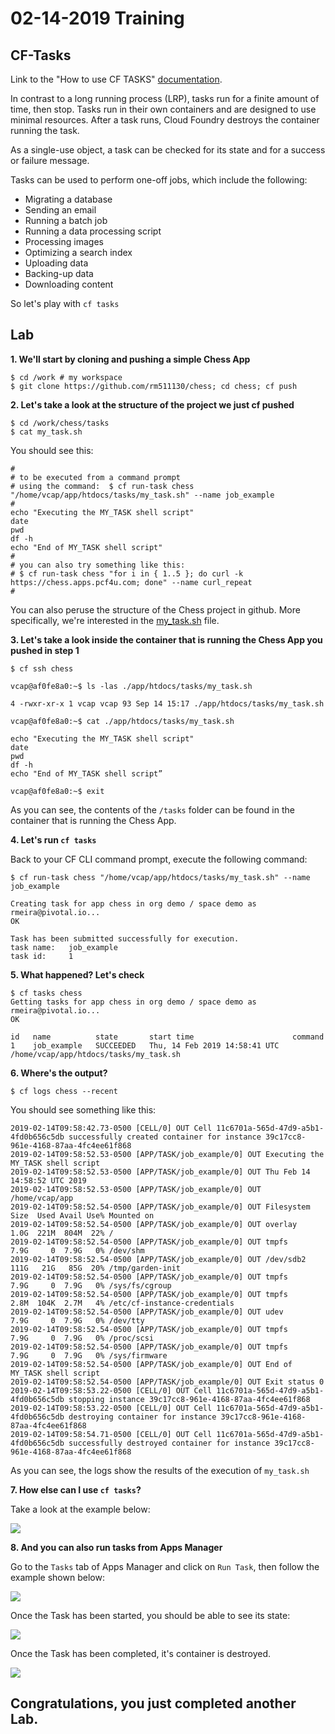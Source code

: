 # 02-14-2019 Training 

## CF-Tasks
Link to the "How to use CF TASKS" [documentation](https://docs.cloudfoundry.org/devguide/using-tasks.html).

In contrast to a long running process (LRP), tasks run for a finite amount of time, then stop. Tasks run in their own containers and are designed to use minimal resources. After a task runs, Cloud Foundry destroys the container running the task.

As a single-use object, a task can be checked for its state and for a success or failure message.

Tasks can be used to perform one-off jobs, which include the following:

- Migrating a database
- Sending an email
- Running a batch job
- Running a data processing script
- Processing images
- Optimizing a search index
- Uploading data
- Backing-up data
- Downloading content

So let's play with `cf tasks`

## Lab 

**1. We'll start by cloning and pushing a simple Chess App**

```
$ cd /work # my workspace
$ git clone https://github.com/rm511130/chess; cd chess; cf push
```

**2. Let's take a look at the structure of the project we just cf pushed**

```
$ cd /work/chess/tasks
$ cat my_task.sh 
```

You should see this: 

```
#
# to be executed from a command prompt
# using the command:  $ cf run-task chess "/home/vcap/app/htdocs/tasks/my_task.sh" --name job_example
#
echo "Executing the MY_TASK shell script"
date
pwd
df -h
echo "End of MY_TASK shell script"
#
# you can also try something like this: 
# $ cf run-task chess "for i in { 1..5 }; do curl -k https://chess.apps.pcf4u.com; done" --name curl_repeat
# 
```

You can also peruse the structure of the Chess project in github. More specifically, we're interested in the [my_task.sh](https://github.com/rm511130/chess/blob/master/tasks/my_task.sh) file.

**3. Let's take a look inside the container that is running the Chess App you pushed in step 1**

```
$ cf ssh chess

vcap@af0fe8a0:~$ ls -las ./app/htdocs/tasks/my_task.sh 

4 -rwxr-xr-x 1 vcap vcap 93 Sep 14 15:17 ./app/htdocs/tasks/my_task.sh

vcap@af0fe8a0:~$ cat ./app/htdocs/tasks/my_task.sh

echo "Executing the MY_TASK shell script"
date
pwd
df -h
echo "End of MY_TASK shell script”

vcap@af0fe8a0:~$ exit
```

As you can see, the contents of the `/tasks` folder can be found in the container that is running the Chess App.

**4. Let's run `cf tasks`**

Back to your CF CLI command prompt, execute the following command:

```
$ cf run-task chess "/home/vcap/app/htdocs/tasks/my_task.sh" --name job_example

Creating task for app chess in org demo / space demo as rmeira@pivotal.io...
OK

Task has been submitted successfully for execution.
task name:   job_example
task id:     1
```

**5. What happened? Let's check**

```
$ cf tasks chess
Getting tasks for app chess in org demo / space demo as rmeira@pivotal.io...
OK

id   name          state       start time                      command
1    job_example   SUCCEEDED   Thu, 14 Feb 2019 14:58:41 UTC   /home/vcap/app/htdocs/tasks/my_task.sh
```

**6. Where's the output?**

```
$ cf logs chess --recent
```

You should see something like this:

```
2019-02-14T09:58:42.73-0500 [CELL/0] OUT Cell 11c6701a-565d-47d9-a5b1-4fd0b656c5db successfully created container for instance 39c17cc8-961e-4168-87aa-4fc4ee61f868
2019-02-14T09:58:52.53-0500 [APP/TASK/job_example/0] OUT Executing the MY_TASK shell script
2019-02-14T09:58:52.53-0500 [APP/TASK/job_example/0] OUT Thu Feb 14 14:58:52 UTC 2019
2019-02-14T09:58:52.53-0500 [APP/TASK/job_example/0] OUT /home/vcap/app
2019-02-14T09:58:52.54-0500 [APP/TASK/job_example/0] OUT Filesystem      Size  Used Avail Use% Mounted on
2019-02-14T09:58:52.54-0500 [APP/TASK/job_example/0] OUT overlay         1.0G  221M  804M  22% /
2019-02-14T09:58:52.54-0500 [APP/TASK/job_example/0] OUT tmpfs           7.9G     0  7.9G   0% /dev/shm
2019-02-14T09:58:52.54-0500 [APP/TASK/job_example/0] OUT /dev/sdb2       111G   21G   85G  20% /tmp/garden-init
2019-02-14T09:58:52.54-0500 [APP/TASK/job_example/0] OUT tmpfs           7.9G     0  7.9G   0% /sys/fs/cgroup
2019-02-14T09:58:52.54-0500 [APP/TASK/job_example/0] OUT tmpfs           2.8M  104K  2.7M   4% /etc/cf-instance-credentials
2019-02-14T09:58:52.54-0500 [APP/TASK/job_example/0] OUT udev            7.9G     0  7.9G   0% /dev/tty
2019-02-14T09:58:52.54-0500 [APP/TASK/job_example/0] OUT tmpfs           7.9G     0  7.9G   0% /proc/scsi
2019-02-14T09:58:52.54-0500 [APP/TASK/job_example/0] OUT tmpfs           7.9G     0  7.9G   0% /sys/firmware
2019-02-14T09:58:52.54-0500 [APP/TASK/job_example/0] OUT End of MY_TASK shell script
2019-02-14T09:58:52.54-0500 [APP/TASK/job_example/0] OUT Exit status 0
2019-02-14T09:58:53.22-0500 [CELL/0] OUT Cell 11c6701a-565d-47d9-a5b1-4fd0b656c5db stopping instance 39c17cc8-961e-4168-87aa-4fc4ee61f868
2019-02-14T09:58:53.22-0500 [CELL/0] OUT Cell 11c6701a-565d-47d9-a5b1-4fd0b656c5db destroying container for instance 39c17cc8-961e-4168-87aa-4fc4ee61f868
2019-02-14T09:58:54.71-0500 [CELL/0] OUT Cell 11c6701a-565d-47d9-a5b1-4fd0b656c5db successfully destroyed container for instance 39c17cc8-961e-4168-87aa-4fc4ee61f868
```   

As you can see, the logs show the results of the execution of `my_task.sh`

**7. How else can I use `cf tasks`?**

Take a look at the example below:

![](https://github.com/rm511130/02-14-2019-CF-Tasks/blob/master/tasks_commands.png)


**8. And you can also run tasks from Apps Manager**

Go to the `Tasks` tab of Apps Manager and click on `Run Task`, then follow the example shown below:

![](https://github.com/rm511130/02-14-2019-CF-Tasks/blob/master/AppsManChessTask1.png)

Once the Task has been started, you should be able to see its state:

![](https://github.com/rm511130/02-14-2019-CF-Tasks/blob/master/AppsManChessTask2.png)

Once the Task has been completed, it's container is destroyed.

![](https://github.com/rm511130/02-14-2019-CF-Tasks/blob/master/AppsManChessTask3.png)



## Congratulations, you just completed another Lab.




